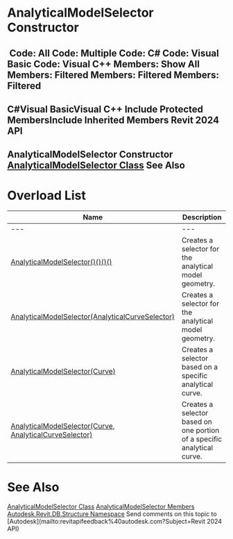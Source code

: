 # AnalyticalModelSelector Constructor

﻿
 Code: All Code: Multiple Code: C# Code: Visual Basic Code: Visual C++  Members: Show All Members: Filtered Members: Filtered Members: Filtered   
---  
C#Visual BasicVisual C++
Include Protected MembersInclude Inherited Members
Revit 2024 API  
---  
AnalyticalModelSelector Constructor   
[AnalyticalModelSelector Class](d286b023-8822-10ad-6702-53c86a6c9e70.md "AnalyticalModelSelector Class") See Also  
---  
# Overload List
| Name | Description |
| --- | --- |
| --- | --- | --- |
| [AnalyticalModelSelector()()()()](81d26278-3a1d-1e9b-90da-9b733c75e9d5.md "AnalyticalModelSelector Constructor") | Creates a selector for the analytical model geometry. |
| [AnalyticalModelSelector(AnalyticalCurveSelector)](a54cd767-e7b3-019c-d8f9-8122fbb53d07.md "AnalyticalModelSelector Constructor \(AnalyticalCurveSelector\)") | Creates a selector for the analytical model geometry. |
| [AnalyticalModelSelector(Curve)](c49a0fa0-da10-f7c9-c7da-6bbaa8c7dc6b.md "AnalyticalModelSelector Constructor \(Curve\)") | Creates a selector based on a specific analytical curve. |
| [AnalyticalModelSelector(Curve, AnalyticalCurveSelector)](844652b6-c1ca-395f-21fc-a9bea3aff457.md "AnalyticalModelSelector Constructor \(Curve, AnalyticalCurveSelector\)") | Creates a selector based on one portion of a specific analytical curve. |

# See Also
[AnalyticalModelSelector Class](d286b023-8822-10ad-6702-53c86a6c9e70.md "AnalyticalModelSelector Class")
[AnalyticalModelSelector Members](20bb836a-e633-2813-f6bc-ba68b4e71f2d.md "AnalyticalModelSelector Members")
[Autodesk.Revit.DB.Structure Namespace](d586b341-f687-9d90-e96d-255806b7d4fc.md "Autodesk.Revit.DB.Structure Namespace")
Send comments on this topic to [Autodesk](mailto:revitapifeedback%40autodesk.com?Subject=Revit 2024 API)